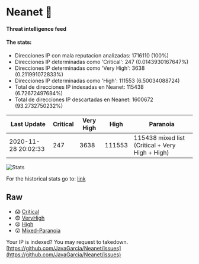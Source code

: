 # Neanet :hocho:
#### Threat intelligence feed
#### The stats:

- Direcciones IP con mala reputacion analizadas: 1716110 (100%)
- Direcciones IP determinadas como 'Critical':  247 (0.0143930167647%)
- Direcciones IP determinadas como 'Very High':  3638 (0.211991072833%)
- Direcciones IP determinadas como 'High':  111553 (6.50034088724)
- Total de direcciones IP indexadas en Neanet:  115438 (6.72672497684%)
- Total de direcciones IP descartadas en Neanet:  1600672 (93.2732750232%)

| Last Update | Critical | Very High | High | Paranoia |
| --- | --- | --- | --- | --- |
| 2020-11-28 20:02:33 | 247 | 3638 | 111553 | 115438 mixed list (Critical + Very High + High)|

![Stats](https://docs.google.com/spreadsheets/d/e/2PACX-1vSnaNMIXVabIpDJjufMlzH7poXnshF3mgd8Is1g9ytUEzVsP5my4Trn8f-xkoLLQ38xpL3HtmUexLo6/pubchart?oid=501124687&format=image)

For the historical stats go to: [link](/stats.csv)
## Raw
- :scream: [Critical](https://raw.githubusercontent.com/JavaGarcia/Neanet/master/blacklists/neanet_critical.txt)
- :fearful: [VeryHigh](https://raw.githubusercontent.com/JavaGarcia/Neanet/master/blacklists/neanet_veryHigh.txtt)
- :frowning: [High](https://raw.githubusercontent.com/JavaGarcia/Neanet/master/blacklists/neanet_high.txt)
- :dizzy_face: [Mixed-Paranoia](https://raw.githubusercontent.com/JavaGarcia/Neanet/master/blacklists/neanet_all.txt)


Your IP is indexed? You may request to takedown. [https://github.com/JavaGarcia/Neanet/issues](https://github.com/JavaGarcia/Neanet/issues)











































































































































































































































































































































































































































































































































































































































































































































































































































































































































































































































































































































































































































































































































































































































































































































































































































































































































































































































































































































































































































































































































































































































































































































































































































































































































































